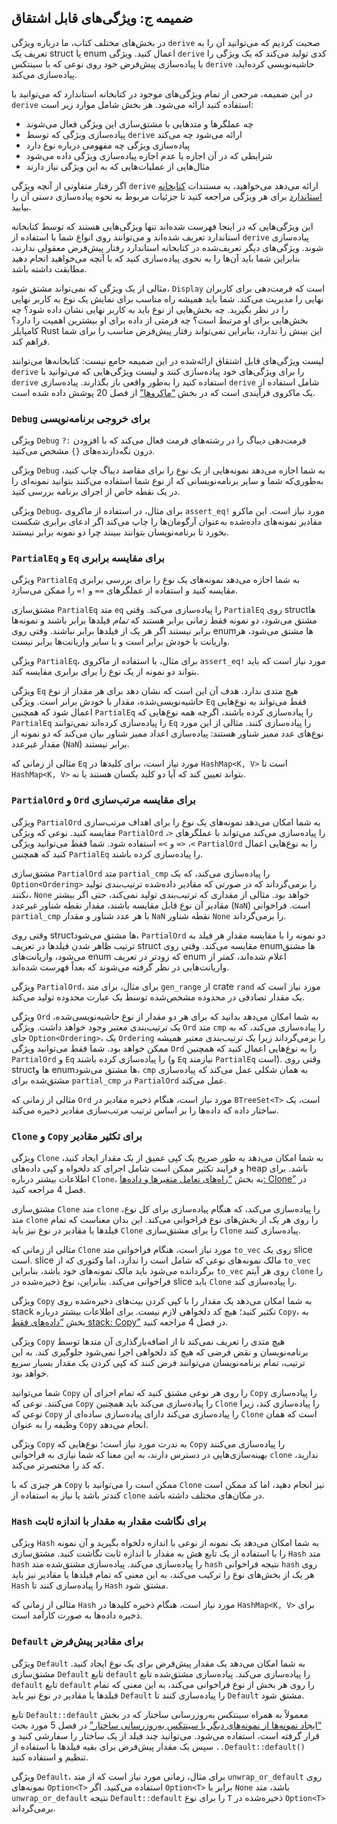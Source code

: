 ## ضمیمه ج: ویژگی‌های قابل اشتقاق

در بخش‌های مختلف کتاب، ما درباره ویژگی `derive` صحبت کردیم که می‌توانید آن را به تعریف یک struct یا enum اعمال کنید. ویژگی `derive` کدی تولید می‌کند که یک ویژگی را با پیاده‌سازی پیش‌فرض خود روی نوعی که با سینتکس `derive` حاشیه‌نویسی کرده‌اید، پیاده‌سازی می‌کند.

در این ضمیمه، مرجعی از تمام ویژگی‌های موجود در کتابخانه استاندارد که می‌توانید با `derive` استفاده کنید ارائه می‌شود. هر بخش شامل موارد زیر است:

- چه عملگرها و متدهایی با مشتق‌سازی این ویژگی فعال می‌شوند
- پیاده‌سازی ویژگی که توسط `derive` ارائه می‌شود چه می‌کند
- پیاده‌سازی ویژگی چه مفهومی درباره نوع دارد
- شرایطی که در آن اجازه یا عدم اجازه پیاده‌سازی ویژگی داده می‌شود
- مثال‌هایی از عملیات‌هایی که به این ویژگی نیاز دارند

اگر رفتار متفاوتی از آنچه ویژگی `derive` ارائه می‌دهد می‌خواهید، به مستندات [کتابخانه استاندارد](https://doc.rust-lang.org/std/index.html)<!-- ignore --> برای هر ویژگی مراجعه کنید تا جزئیات مربوط به نحوه پیاده‌سازی دستی آن را بیابید.

این ویژگی‌هایی که در اینجا فهرست شده‌اند تنها ویژگی‌هایی هستند که توسط کتابخانه استاندارد تعریف شده‌اند و می‌توانند روی انواع شما با استفاده از `derive` پیاده‌سازی شوند. ویژگی‌های دیگر تعریف‌شده در کتابخانه استاندارد رفتار پیش‌فرض معقولی ندارند، بنابراین شما باید آن‌ها را به نحوی پیاده‌سازی کنید که با آنچه می‌خواهید انجام دهید مطابقت داشته باشد.

مثالی از یک ویژگی که نمی‌تواند مشتق شود، `Display` است که فرمت‌دهی برای کاربران نهایی را مدیریت می‌کند. شما باید همیشه راه مناسب برای نمایش یک نوع به کاربر نهایی را در نظر بگیرید. چه بخش‌هایی از نوع باید به کاربر نهایی نشان داده شود؟ چه بخش‌هایی برای او مرتبط است؟ چه فرمتی از داده برای او بیشترین اهمیت را دارد؟ کامپایلر Rust این بینش را ندارد، بنابراین نمی‌تواند رفتار پیش‌فرض مناسب را برای شما فراهم کند.

لیست ویژگی‌های قابل اشتقاق ارائه‌شده در این ضمیمه جامع نیست: کتابخانه‌ها می‌توانند `derive` را برای ویژگی‌های خود پیاده‌سازی کنند و لیست ویژگی‌هایی که می‌توانید با `derive` استفاده کنید را به‌طور واقعی باز بگذارند. پیاده‌سازی `derive` شامل استفاده از یک ماکروی فرآیندی است که در بخش [“ماکروها”][macros]<!-- ignore --> از فصل 20 پوشش داده شده است.

### `Debug` برای خروجی برنامه‌نویسی

ویژگی `Debug` فرمت‌دهی دیباگ را در رشته‌های فرمت فعال می‌کند که با افزودن `:?` درون نگه‌دارنده‌های `{}` مشخص می‌کنید.

ویژگی `Debug` به شما اجازه می‌دهد نمونه‌هایی از یک نوع را برای مقاصد دیباگ چاپ کنید، به‌طوری‌که شما و سایر برنامه‌نویسانی که از نوع شما استفاده می‌کنند بتوانید نمونه‌ای را در یک نقطه خاص از اجرای برنامه بررسی کنید.

ویژگی `Debug`، برای مثال، در استفاده از ماکروی `assert_eq!` مورد نیاز است. این ماکرو مقادیر نمونه‌های داده‌شده به‌عنوان آرگومان‌ها را چاپ می‌کند اگر ادعای برابری شکست بخورد تا برنامه‌نویسان بتوانند ببینند چرا دو نمونه برابر نیستند.

### `PartialEq` و `Eq` برای مقایسه برابری

ویژگی `PartialEq` به شما اجازه می‌دهد نمونه‌های یک نوع را برای بررسی برابری مقایسه کنید و استفاده از عملگرهای `==` و `!=` را ممکن می‌سازد.

مشتق‌سازی `PartialEq` متد `eq` را پیاده‌سازی می‌کند. وقتی `PartialEq` روی struct‌ها مشتق می‌شود، دو نمونه فقط زمانی برابر هستند که _تمام_ فیلدها برابر باشند و نمونه‌ها برابر نیستند اگر هر یک از فیلدها برابر نباشند. وقتی روی enum‌ها مشتق می‌شود، هر واریانت با خودش برابر است و با سایر واریانت‌ها برابر نیست.

ویژگی `PartialEq`، برای مثال، با استفاده از ماکروی `assert_eq!` مورد نیاز است که باید بتواند دو نمونه از یک نوع را برای برابری مقایسه کند.

ویژگی `Eq` هیچ متدی ندارد. هدف آن این است که نشان دهد برای هر مقدار از نوع حاشیه‌نویسی‌شده، مقدار با خودش برابر است. ویژگی `Eq` فقط می‌تواند به نوع‌هایی اعمال شود که همچنین `PartialEq` را پیاده‌سازی کرده باشند، اگرچه همه نوع‌هایی که `PartialEq` را پیاده‌سازی کرده‌اند نمی‌توانند `Eq` را پیاده‌سازی کنند. مثالی از این مورد نوع‌های عدد ممیز شناور هستند: پیاده‌سازی اعداد ممیز شناور بیان می‌کند که دو نمونه از مقدار غیرعدد (`NaN`) برابر نیستند.

مثالی از زمانی که `Eq` مورد نیاز است، برای کلیدها در `HashMap<K, V>` است تا `HashMap<K, V>` بتواند تعیین کند که آیا دو کلید یکسان هستند یا نه.


### `PartialOrd` و `Ord` برای مقایسه مرتب‌سازی

ویژگی `PartialOrd` به شما امکان می‌دهد نمونه‌های یک نوع را برای اهداف مرتب‌سازی مقایسه کنید. نوعی که ویژگی `PartialOrd` را پیاده‌سازی می‌کند می‌تواند با عملگرهای `<`، `>`، `<=` و `>=` استفاده شود. شما فقط می‌توانید ویژگی `PartialOrd` را به نوع‌هایی اعمال کنید که همچنین `PartialEq` را پیاده‌سازی کرده باشند.

مشتق‌سازی `PartialOrd` متد `partial_cmp` را پیاده‌سازی می‌کند، که یک `Option<Ordering>` را برمی‌گرداند که در صورتی که مقادیر داده‌شده ترتیب‌بندی تولید نکنند، `None` خواهد بود. مثالی از مقداری که ترتیب‌بندی تولید نمی‌کند، حتی اگر بیشتر مقادیر آن نوع قابل مقایسه باشند، مقدار نقطه شناور غیرعدد (`NaN`) است. فراخوانی `partial_cmp` با هر عدد شناور و مقدار `NaN` نقطه شناور `None` را برمی‌گرداند.

وقتی روی struct‌ها مشتق می‌شود، `PartialOrd` دو نمونه را با مقایسه مقدار هر فیلد به ترتیب ظاهر شدن فیلدها در تعریف struct مقایسه می‌کند. وقتی روی enum‌ها مشتق می‌شود، واریانت‌های enum که زودتر در تعریف enum اعلام شده‌اند، کمتر از واریانت‌هایی در نظر گرفته می‌شوند که بعداً فهرست شده‌اند.

ویژگی `PartialOrd`، برای مثال، برای متد `gen_range` از crate `rand` مورد نیاز است که یک مقدار تصادفی در محدوده مشخص‌شده توسط یک عبارت محدوده تولید می‌کند.

ویژگی `Ord` به شما امکان می‌دهد بدانید که برای هر دو مقدار از نوع حاشیه‌نویسی‌شده، یک ترتیب‌بندی معتبر وجود خواهد داشت. ویژگی `Ord` متد `cmp` را پیاده‌سازی می‌کند، که به جای `Option<Ordering>`، یک `Ordering` را برمی‌گرداند زیرا یک ترتیب‌بندی معتبر همیشه ممکن خواهد بود. شما فقط می‌توانید ویژگی `Ord` را به نوع‌هایی اعمال کنید که همچنین `PartialOrd` و `Eq` را پیاده‌سازی کرده باشند (و `Eq` نیازمند `PartialEq` است). وقتی روی struct‌ها و enum‌ها مشتق می‌شود، `cmp` به همان شکلی عمل می‌کند که پیاده‌سازی مشتق‌شده برای `partial_cmp` در `PartialOrd` عمل می‌کند.

مثالی از زمانی که `Ord` مورد نیاز است، هنگام ذخیره مقادیر در `BTreeSet<T>` است، یک ساختار داده که داده‌ها را بر اساس ترتیب مرتب‌سازی مقادیر ذخیره می‌کند.

### `Clone` و `Copy` برای تکثیر مقادیر

ویژگی `Clone` به شما امکان می‌دهد به طور صریح یک کپی عمیق از یک مقدار ایجاد کنید، و فرایند تکثیر ممکن است شامل اجرای کد دلخواه و کپی داده‌های heap باشد. برای اطلاعات بیشتر درباره `Clone`، به بخش [“راه‌های تعامل متغیرها و داده‌ها: Clone”][ways-variables-and-data-interact-clone]<!-- ignore --> در فصل 4 مراجعه کنید.

مشتق‌سازی `Clone` متد `clone` را پیاده‌سازی می‌کند، که هنگام پیاده‌سازی برای کل نوع، متد `clone` را روی هر یک از بخش‌های نوع فراخوانی می‌کند. این بدان معناست که تمام فیلدها یا مقادیر در نوع نیز باید `Clone` را برای مشتق‌سازی `Clone` پیاده‌سازی کنند.

مثالی از زمانی که `Clone` مورد نیاز است، هنگام فراخوانی متد `to_vec` روی یک slice است. slice مالک نمونه‌های نوعی که شامل است را ندارد، اما وکتوری که از `to_vec` برگردانده می‌شود باید مالک نمونه‌های خود باشد، بنابراین `to_vec` روی هر آیتم `clone` را فراخوانی می‌کند. بنابراین، نوع ذخیره‌شده در slice باید `Clone` را پیاده‌سازی کند.

ویژگی `Copy` به شما امکان می‌دهد یک مقدار را با کپی کردن بیت‌های ذخیره‌شده روی stack تکثیر کنید؛ هیچ کد دلخواهی لازم نیست. برای اطلاعات بیشتر درباره `Copy`، به بخش [“داده‌های فقط stack: Copy”][stack-only-data-copy]<!-- ignore --> در فصل 4 مراجعه کنید.

ویژگی `Copy` هیچ متدی را تعریف نمی‌کند تا از اضافه‌بارگذاری آن متدها توسط برنامه‌نویسان و نقض فرضی که هیچ کد دلخواهی اجرا نمی‌شود جلوگیری کند. به این ترتیب، تمام برنامه‌نویسان می‌توانند فرض کنند که کپی کردن یک مقدار بسیار سریع خواهد بود.

شما می‌توانید `Copy` را روی هر نوعی مشتق کنید که تمام اجزای آن `Copy` را پیاده‌سازی می‌کنند. نوعی که `Copy` را پیاده‌سازی می‌کند باید همچنین `Clone` را پیاده‌سازی کند، زیرا نوعی که `Copy` را پیاده‌سازی می‌کند دارای پیاده‌سازی ساده‌ای از `Clone` است که همان وظیفه را به عنوان `Copy` انجام می‌دهد.

ویژگی `Copy` به ندرت مورد نیاز است؛ نوع‌هایی که `Copy` را پیاده‌سازی می‌کنند بهینه‌سازی‌هایی در دسترس دارند، به این معنا که شما نیازی به فراخوانی `clone` ندارید، که کد را مختصرتر می‌کند.

هر چیزی که با `Copy` ممکن است را می‌توانید با `Clone` نیز انجام دهید، اما کد ممکن است کندتر باشد یا نیاز به استفاده از `clone` در مکان‌های مختلف داشته باشد.


### `Hash` برای نگاشت مقدار به مقدار با اندازه ثابت

ویژگی `Hash` به شما امکان می‌دهد یک نمونه از نوعی با اندازه دلخواه بگیرید و آن نمونه را با استفاده از یک تابع هش به مقدار با اندازه ثابت نگاشت کنید. مشتق‌سازی `Hash` متد `hash` را پیاده‌سازی می‌کند. پیاده‌سازی مشتق‌شده متد `hash` نتیجه فراخوانی `hash` روی هر یک از بخش‌های نوع را ترکیب می‌کند، به این معنی که تمام فیلدها یا مقادیر نیز باید `Hash` را پیاده‌سازی کنند تا `Hash` مشتق شود.

مثالی از زمانی که `Hash` مورد نیاز است، هنگام ذخیره کلیدها در `HashMap<K, V>` برای ذخیره داده‌ها به صورت کارآمد است.

### `Default` برای مقادیر پیش‌فرض

ویژگی `Default` به شما امکان می‌دهد یک مقدار پیش‌فرض برای یک نوع ایجاد کنید. مشتق‌سازی `Default` تابع `default` را پیاده‌سازی می‌کند. پیاده‌سازی مشتق‌شده تابع `default` تابع `default` را روی هر بخش از نوع فراخوانی می‌کند، به این معنی که تمام فیلدها یا مقادیر در نوع نیز باید `Default` را پیاده‌سازی کنند تا `Default` مشتق شود.

تابع `Default::default` معمولاً به همراه سینتکس به‌روزرسانی ساختار که در بخش [“ایجاد نمونه‌ها از نمونه‌های دیگر با سینتکس به‌روزرسانی ساختار”][creating-instances-from-other-instances-with-struct-update-syntax]<!-- ignore --> در فصل 5 مورد بحث قرار گرفته است، استفاده می‌شود. می‌توانید چند فیلد از یک ساختار را سفارشی کنید و سپس یک مقدار پیش‌فرض برای بقیه فیلدها با استفاده از `..Default::default()` تنظیم و استفاده کنید.

ویژگی `Default`، برای مثال، زمانی مورد نیاز است که از متد `unwrap_or_default` روی نمونه‌های `Option<T>` استفاده می‌کنید. اگر `Option<T>` برابر با `None` باشد، متد `unwrap_or_default` نتیجه `Default::default` را برای نوع `T` ذخیره‌شده در `Option<T>` برمی‌گرداند.

[creating-instances-from-other-instances-with-struct-update-syntax]: ch05-01-defining-structs.html#creating-instances-from-other-instances-with-struct-update-syntax
[stack-only-data-copy]: ch04-01-what-is-ownership.html#stack-only-data-copy
[ways-variables-and-data-interact-clone]: ch04-01-what-is-ownership.html#ways-variables-and-data-interact-clone
[macros]: ch20-05-macros.html#macros
